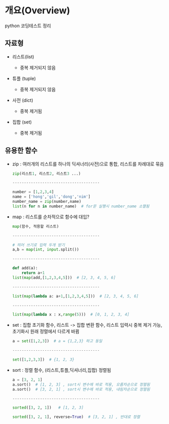 # 개요(Overview)
python 코딩테스트 정리

## 자료형

- 리스트(list)
    - 중복 제거되지 않음

- 튜플 (tuple)
    - 중복 제거되지 않음

- 사전 (dict)
    - 중복 제거됨

- 집합 (set)
    - 중복 제거됨

## 유용한 함수
- zip : 여러개의 리스트를 하나의 딕셔너리(사전)으로 통합, 리스트를 차례대로 묶음

    ```python
    zip(리스트1, 리스트2, 리스트3 ...)

    --------------------------------------

    number = [1,2,3,4]
    name = ['hong','gil','dong','nim']
    number_name = zip(number,name)
    list(n for n in number_name)  # for문 실행시 number_name 소멸됨
    ```

- map : 리스트를 순차적으로 함수에 대입?

    ```python
    map(함수, 적용할 리스트)

    --------------------------------------

    # 띄어 쓰기로 입력 두개 받기
    a,b = map(int, input.split())

    --------------------------------------

    def add(a):
        return a+1
    list(map(add,[1,2,3,4,5]))  # [2, 3, 4, 5, 6]

    --------------------------------------

    list(map(lambda a: a+1,[1,2,3,4,5]))  # [2, 3, 4, 5, 6]

    --------------------------------------

    list(map(lambda x : x,range(5)))  # [0, 1, 2, 3, 4]
    ```

- set : 집합 초기화 함수, 리스트 -> 집합 변환 함수, 리스트 입력시 중복 제거 가능, 초기화시 원래 정렬에서 다르게 바뀜

    ```python
    a = set([1,2,3])  # a = {1,2,3} 하고 동일

    --------------------------------------

    set([1,2,3,3])  # {1, 2, 3}
    ```

- sort : 정렬 함수, (리스트,튜플,딕셔너리,집합) 정렬됨

    ```python
    a = [3, 2, 1]
    a.sort()  # [1, 2, 3] , sort시 변수에 바로 적용, 오름차순으로 정렬됨
    a.sort()  # [3, 2, 1] , sort시 변수에 바로 적용, 내림차순으로 정렬됨

    --------------------------------------

    sorted([3, 2, 1])   # [1, 2, 3]

    sorted([3, 2, 1], reverse=True)  # [3, 2, 1] , 반대로 정렬
    ```